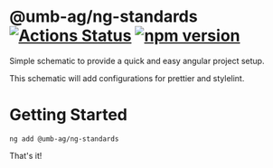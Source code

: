 # @umb-ag/ng-standards [![Actions Status](https://github.com/umb/ng-standards/workflows/Build/badge.svg)](https://github.com/umb/ng-standards/actions) [![npm version](https://badge.fury.io/js/%40umb-ag%2Fng-standards.svg)](https://badge.fury.io/js/%40umb-ag%2Fng-standards)

Simple schematic to provide a quick and easy angular project setup.

This schematic will add configurations for prettier and stylelint.

# Getting Started

```
ng add @umb-ag/ng-standards
```

That's it!
